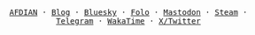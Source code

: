 <p align="center">
  <samp>
    <a href="https://afdian.com/a/cscnk52">AFDIAN</a> ·
    <a href="https://blog.cscnk52.me">Blog</a> ·
    <a href="https://bsky.app/profile/cscnk52.me">Bluesky</a> ·
    <a href="https://app.folo.is/share/users/cscnk52">Folo</a> ·
    <a href="https://mastodon.social/@cscnk52">Mastodon</a> ·
    <a href="https://steamcommunity.com/id/cscnk52">Steam</a> ·
    <a href="https://t.me/cscnk52">Telegram</a> ·
    <a href="https://wakatime.com/@cscnk52">WakaTime</a> ·
    <a href="https://x.com/cscnk52">X/Twitter</a>
  </samp>
</p>
